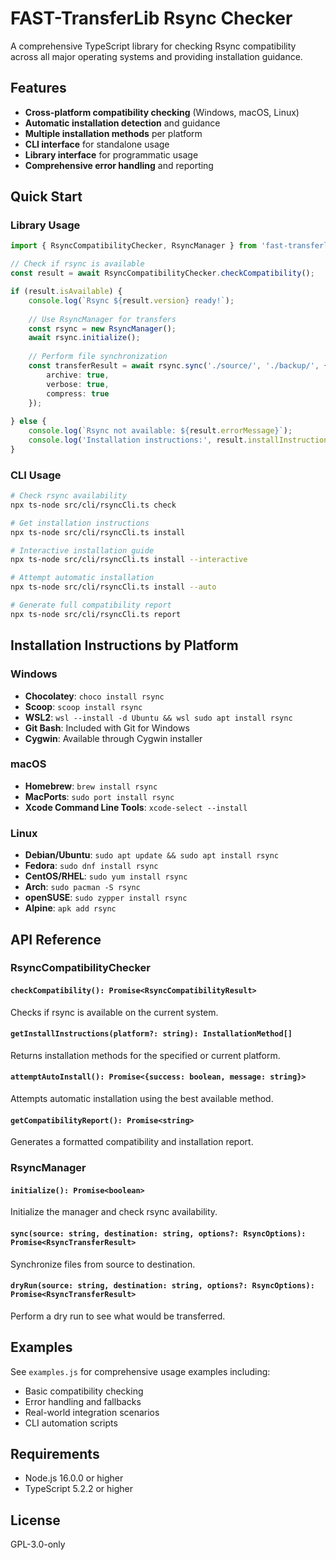# FAST-TransferLib Rsync Checker

A comprehensive TypeScript library for checking Rsync compatibility across all major operating systems and providing installation guidance.

## Features

- **Cross-platform compatibility checking** (Windows, macOS, Linux)
- **Automatic installation detection** and guidance
- **Multiple installation methods** per platform
- **CLI interface** for standalone usage
- **Library interface** for programmatic usage
- **Comprehensive error handling** and reporting

## Quick Start

### Library Usage

```typescript
import { RsyncCompatibilityChecker, RsyncManager } from 'fast-transferlib';

// Check if rsync is available
const result = await RsyncCompatibilityChecker.checkCompatibility();

if (result.isAvailable) {
    console.log(`Rsync ${result.version} ready!`);
    
    // Use RsyncManager for transfers
    const rsync = new RsyncManager();
    await rsync.initialize();
    
    // Perform file synchronization
    const transferResult = await rsync.sync('./source/', './backup/', {
        archive: true,
        verbose: true,
        compress: true
    });
    
} else {
    console.log(`Rsync not available: ${result.errorMessage}`);
    console.log('Installation instructions:', result.installInstructions);
}
```

### CLI Usage

```bash
# Check rsync availability
npx ts-node src/cli/rsyncCli.ts check

# Get installation instructions
npx ts-node src/cli/rsyncCli.ts install

# Interactive installation guide
npx ts-node src/cli/rsyncCli.ts install --interactive

# Attempt automatic installation
npx ts-node src/cli/rsyncCli.ts install --auto

# Generate full compatibility report
npx ts-node src/cli/rsyncCli.ts report
```

## Installation Instructions by Platform

### Windows
- **Chocolatey**: `choco install rsync`
- **Scoop**: `scoop install rsync`
- **WSL2**: `wsl --install -d Ubuntu && wsl sudo apt install rsync`
- **Git Bash**: Included with Git for Windows
- **Cygwin**: Available through Cygwin installer

### macOS
- **Homebrew**: `brew install rsync`
- **MacPorts**: `sudo port install rsync`
- **Xcode Command Line Tools**: `xcode-select --install`

### Linux
- **Debian/Ubuntu**: `sudo apt update && sudo apt install rsync`
- **Fedora**: `sudo dnf install rsync`
- **CentOS/RHEL**: `sudo yum install rsync`
- **Arch**: `sudo pacman -S rsync`
- **openSUSE**: `sudo zypper install rsync`
- **Alpine**: `apk add rsync`

## API Reference

### RsyncCompatibilityChecker

#### `checkCompatibility(): Promise<RsyncCompatibilityResult>`
Checks if rsync is available on the current system.

#### `getInstallInstructions(platform?: string): InstallationMethod[]`
Returns installation methods for the specified or current platform.

#### `attemptAutoInstall(): Promise<{success: boolean, message: string}>`
Attempts automatic installation using the best available method.

#### `getCompatibilityReport(): Promise<string>`
Generates a formatted compatibility and installation report.

### RsyncManager

#### `initialize(): Promise<boolean>`
Initialize the manager and check rsync availability.

#### `sync(source: string, destination: string, options?: RsyncOptions): Promise<RsyncTransferResult>`
Synchronize files from source to destination.

#### `dryRun(source: string, destination: string, options?: RsyncOptions): Promise<RsyncTransferResult>`
Perform a dry run to see what would be transferred.

## Examples

See `examples.js` for comprehensive usage examples including:
- Basic compatibility checking
- Error handling and fallbacks
- Real-world integration scenarios
- CLI automation scripts

## Requirements

- Node.js 16.0.0 or higher
- TypeScript 5.2.2 or higher

## License

GPL-3.0-only
